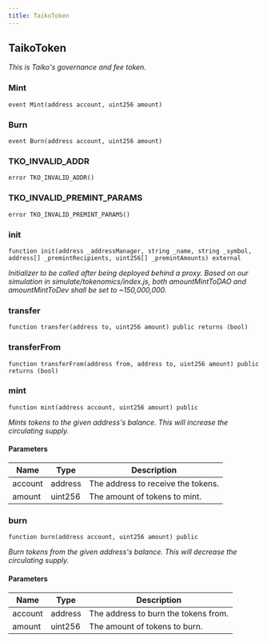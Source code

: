 ```yaml
---
title: TaikoToken
---
```


## TaikoToken

_This is Taiko's governance and fee token._

### Mint

```solidity
event Mint(address account, uint256 amount)
```

### Burn

```solidity
event Burn(address account, uint256 amount)
```

### TKO_INVALID_ADDR

```solidity
error TKO_INVALID_ADDR()
```

### TKO_INVALID_PREMINT_PARAMS

```solidity
error TKO_INVALID_PREMINT_PARAMS()
```

### init

```solidity
function init(address _addressManager, string _name, string _symbol, address[] _premintRecipients, uint256[] _premintAmounts) external
```

_Initializer to be called after being deployed behind a proxy.
Based on our simulation in simulate/tokenomics/index.js, both
amountMintToDAO and amountMintToDev shall be set to ~150,000,000._

### transfer

```solidity
function transfer(address to, uint256 amount) public returns (bool)
```

### transferFrom

```solidity
function transferFrom(address from, address to, uint256 amount) public returns (bool)
```

### mint

```solidity
function mint(address account, uint256 amount) public
```

_Mints tokens to the given address's balance. This will increase
the circulating supply._

#### Parameters

| Name    | Type    | Description                        |
| ------- | ------- | ---------------------------------- |
| account | address | The address to receive the tokens. |
| amount  | uint256 | The amount of tokens to mint.      |

### burn

```solidity
function burn(address account, uint256 amount) public
```

_Burn tokens from the given address's balance. This will decrease
the circulating supply._

#### Parameters

| Name    | Type    | Description                          |
| ------- | ------- | ------------------------------------ |
| account | address | The address to burn the tokens from. |
| amount  | uint256 | The amount of tokens to burn.        |

